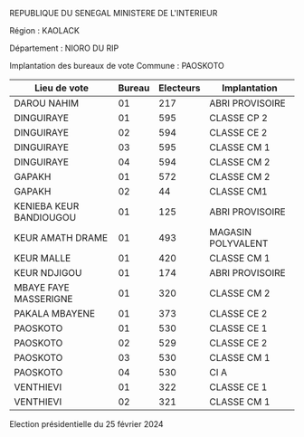 REPUBLIQUE DU SENEGAL MINISTERE DE L'INTERIEUR

Région : KAOLACK

Département : NIORO DU RIP

Implantation des bureaux de vote Commune : PAOSKOTO

| Lieu de vote | Bureau | Electeurs | Implantation |
| - | - | - | - |
| DAROU NAHIM | 01 | 217 | ABRI PROVISOIRE |
| DINGUIRAYE | 01 | 595 | CLASSE CP 2 |
| DINGUIRAYE | 02 | 594 | CLASSE CE 2 |
| DINGUIRAYE | 03 | 595 | CLASSE CM 1 |
| DINGUIRAYE | 04 | 594 | CLASSE CM 2 |
| GAPAKH | 01 | 572 | CLASSE CM 2 |
| GAPAKH | 02 | 44 | CLASSE CM1 |
| KENIEBA KEUR BANDIOUGOU | 01 | 125 | ABRI PROVISOIRE |
| KEUR AMATH DRAME | 01 | 493 | MAGASIN POLYVALENT |
| KEUR MALLE | 01 | 420 | CLASSE CM 1 |
| KEUR NDJIGOU | 01 | 174 | ABRI PROVISOIRE |
| MBAYE FAYE MASSERIGNE | 01 | 320 | CLASSE CM 2 |
| PAKALA MBAYENE | 01 | 373 | CLASSE CE 2 |
| PAOSKOTO | 01 | 530 | CLASSE CE 1 |
| PAOSKOTO | 02 | 529 | CLASSE CE 2 |
| PAOSKOTO | 03 | 530 | CLASSE CM 1 |
| PAOSKOTO | 04 | 530 | CI A |
| VENTHIEVI | 01 | 322 | CLASSE CE 1 |
| VENTHIEVI | 02 | 321 | CLASSE CM 1 |

<!-- PageNumber="15/19" -->

Election présidentielle du 25 février 2024
